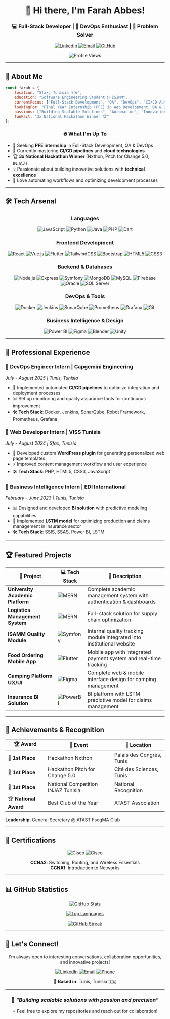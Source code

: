 <div align="center">

# 👋 Hi there, I'm Farah Abbes!

### 💻 Full-Stack Developer | 🚀 DevOps Enthusiast | 🎯 Problem Solver

[![LinkedIn](https://img.shields.io/badge/-LinkedIn-0077B5?style=for-the-badge&logo=linkedin&logoColor=white)](https://www.linkedin.com/in/farah-abbes)
[![Email](https://img.shields.io/badge/-Email-D14836?style=for-the-badge&logo=gmail&logoColor=white)](mailto:farahabbes210@gmail.com)
[![GitHub](https://img.shields.io/badge/-GitHub-181717?style=for-the-badge&logo=github&logoColor=white)](https://github.com/FarahAbbes)

![Profile Views](https://komarev.com/ghpvc/?username=FarahAbbes&color=blueviolet&style=for-the-badge)

</div>

---

## 🚀 About Me

```javascript
const farah = {
    location: "Sfax, Tunisia 🇹🇳",
    education: "Software Engineering Student @ ISIMM",
    currentFocus: ["Full-Stack Development", "QA", "DevOps", "CI/CD Automation"],
    lookingFor: "Final Year Internship (PFE) in Web Development, QA & DevOps",
    passions: ["Building Scalable Solutions", "Automation", "Innovation"],
    funFact: "3x National Hackathon Winner 🏆"
};
```

<div align="center">

### 🔥 What I'm Up To

</div>

- 🎯 Seeking **PFE internship** in Full-Stack Development, QA & DevOps
- 🌱 Currently mastering **CI/CD pipelines** and **cloud technologies**
- 🏆 **3x National Hackathon Winner** (Nxthon, Pitch for Change 5.0, INJAZ)
- 💡 Passionate about building innovative solutions with **technical excellence**
- 🚀 Love automating workflows and optimizing development processes

---

## 🛠️ Tech Arsenal

<div align="center">

### Languages
![JavaScript](https://img.shields.io/badge/-JavaScript-F7DF1E?style=for-the-badge&logo=javascript&logoColor=black)
![Python](https://img.shields.io/badge/-Python-3776AB?style=for-the-badge&logo=python&logoColor=white)
![Java](https://img.shields.io/badge/-Java-007396?style=for-the-badge&logo=java&logoColor=white)
![PHP](https://img.shields.io/badge/-PHP-777BB4?style=for-the-badge&logo=php&logoColor=white)
![Dart](https://img.shields.io/badge/-Dart-0175C2?style=for-the-badge&logo=dart&logoColor=white)

### Frontend Development
![React](https://img.shields.io/badge/-React-61DAFB?style=for-the-badge&logo=react&logoColor=black)
![Vue.js](https://img.shields.io/badge/-Vue.js-4FC08D?style=for-the-badge&logo=vue.js&logoColor=white)
![Flutter](https://img.shields.io/badge/-Flutter-02569B?style=for-the-badge&logo=flutter&logoColor=white)
![TailwindCSS](https://img.shields.io/badge/-Tailwind-38B2AC?style=for-the-badge&logo=tailwind-css&logoColor=white)
![Bootstrap](https://img.shields.io/badge/-Bootstrap-7952B3?style=for-the-badge&logo=bootstrap&logoColor=white)
![HTML5](https://img.shields.io/badge/-HTML5-E34F26?style=for-the-badge&logo=html5&logoColor=white)
![CSS3](https://img.shields.io/badge/-CSS3-1572B6?style=for-the-badge&logo=css3&logoColor=white)

### Backend & Databases
![Node.js](https://img.shields.io/badge/-Node.js-339933?style=for-the-badge&logo=node.js&logoColor=white)
![Express](https://img.shields.io/badge/-Express-000000?style=for-the-badge&logo=express&logoColor=white)
![Symfony](https://img.shields.io/badge/-Symfony-000000?style=for-the-badge&logo=symfony&logoColor=white)
![MongoDB](https://img.shields.io/badge/-MongoDB-47A248?style=for-the-badge&logo=mongodb&logoColor=white)
![MySQL](https://img.shields.io/badge/-MySQL-4479A1?style=for-the-badge&logo=mysql&logoColor=white)
![Firebase](https://img.shields.io/badge/-Firebase-FFCA28?style=for-the-badge&logo=firebase&logoColor=black)
![Oracle](https://img.shields.io/badge/-Oracle-F80000?style=for-the-badge&logo=oracle&logoColor=white)
![SQL Server](https://img.shields.io/badge/-SQL%20Server-CC2927?style=for-the-badge&logo=microsoft-sql-server&logoColor=white)

### DevOps & Tools
![Docker](https://img.shields.io/badge/-Docker-2496ED?style=for-the-badge&logo=docker&logoColor=white)
![Jenkins](https://img.shields.io/badge/-Jenkins-D24939?style=for-the-badge&logo=jenkins&logoColor=white)
![SonarQube](https://img.shields.io/badge/-SonarQube-4E9BCD?style=for-the-badge&logo=sonarqube&logoColor=white)
![Prometheus](https://img.shields.io/badge/-Prometheus-E6522C?style=for-the-badge&logo=prometheus&logoColor=white)
![Grafana](https://img.shields.io/badge/-Grafana-F46800?style=for-the-badge&logo=grafana&logoColor=white)
![Git](https://img.shields.io/badge/-Git-F05032?style=for-the-badge&logo=git&logoColor=white)

### Business Intelligence & Design
![Power BI](https://img.shields.io/badge/-Power%20BI-F2C811?style=for-the-badge&logo=power-bi&logoColor=black)
![Figma](https://img.shields.io/badge/-Figma-F24E1E?style=for-the-badge&logo=figma&logoColor=white)
![Blender](https://img.shields.io/badge/-Blender-F5792A?style=for-the-badge&logo=blender&logoColor=white)
![Unity](https://img.shields.io/badge/-Unity-000000?style=for-the-badge&logo=unity&logoColor=white)

</div>

---

## 💼 Professional Experience

### 🔹 DevOps Engineer Intern | **Capgemini Engineering** 
*July - August 2025 | Tunis, Tunisia*
- 🚀 Implemented automated **CI/CD pipelines** to optimize integration and deployment processes
- 📊 Set up monitoring and quality assurance tools for continuous improvement
- 🛠️ **Tech Stack**: Docker, Jenkins, SonarQube, Robot Framework, Prometheus, Grafana

### 🔹 Web Developer Intern | **VISS Tunisia**
*July - August 2024 | Sfax, Tunisia*
- 🔌 Developed custom **WordPress plugin** for generating personalized web page templates
- ⚡ Improved content management workflow and user experience
- 🛠️ **Tech Stack**: PHP, HTML5, CSS3, JavaScript

### 🔹 Business Intelligence Intern | **EDI International**
*February - June 2023 | Tunis, Tunisia*
- 📊 Designed and developed **BI solution** with predictive modeling capabilities
- 🤖 Implemented **LSTM model** for optimizing production and claims management in insurance sector
- 🛠️ **Tech Stack**: SSIS, SSAS, Power BI, LSTM

---

## 🏆 Featured Projects

<div align="center">

| 🚀 Project | 💻 Tech Stack | 📝 Description |
|-----------|--------------|---------------|
| **University Academic Platform** | ![MERN](https://img.shields.io/badge/-MERN-00D09C?style=flat-square) | Complete academic management system with authentication & dashboards |
| **Logistics Management System** | ![MERN](https://img.shields.io/badge/-MERN-00D09C?style=flat-square) | Full-stack solution for supply chain optimization |
| **ISAMM Quality Module** | ![Symfony](https://img.shields.io/badge/-Symfony-000000?style=flat-square&logo=symfony) | Internal quality tracking module integrated into institutional website |
| **Food Ordering Mobile App** | ![Flutter](https://img.shields.io/badge/-Flutter-02569B?style=flat-square&logo=flutter) | Mobile app with integrated payment system and real-time tracking |
| **Camping Platform UX/UI** | ![Figma](https://img.shields.io/badge/-Figma-F24E1E?style=flat-square&logo=figma) | Complete web & mobile interface design for camping management |
| **Insurance BI Solution** | ![PowerBI](https://img.shields.io/badge/-PowerBI-F2C811?style=flat-square&logo=power-bi) | BI platform with LSTM predictive model for claims management |

</div>

---

## 🏅 Achievements & Recognition

<div align="center">

| 🏆 Award | 🎯 Event | 📍 Location |
|---------|---------|-----------|
| 🥇 **1st Place** | Hackathon Nxthon | Palais des Congrès, Tunis |
| 🥇 **1st Place** | Hackathon Pitch for Change 5.0 | Cité des Sciences, Tunis |
| 🥇 **1st Place** | National Competition INJAZ Tunisia | National Recognition |
| 🏆 **National Award** | Best Club of the Year | ATAST Association |

</div>

**Leadership**: General Secretary @ ATAST FsegMA Club

---

## 📜 Certifications

<div align="center">

![Cisco](https://img.shields.io/badge/-Cisco%20CCNA2-1BA0D7?style=for-the-badge&logo=cisco&logoColor=white)
![Cisco](https://img.shields.io/badge/-Cisco%20CCNA1-1BA0D7?style=for-the-badge&logo=cisco&logoColor=white)

**CCNA2**: Switching, Routing, and Wireless Essentials  
**CCNA1**: Introduction to Networks

</div>

---

## 📊 GitHub Statistics

<div align="center">

[![GitHub Stats](https://github-readme-stats.vercel.app/api?username=FarahAbbes&show_icons=true&theme=tokyonight&include_all_commits=true&count_private=true)](https://github.com/FarahAbbes)

[![Top Languages](https://github-readme-stats.vercel.app/api/top-langs/?username=FarahAbbes&layout=compact&theme=tokyonight&langs_count=8)](https://github.com/FarahAbbes)

[![GitHub Streak](https://github-readme-streak-stats.herokuapp.com/?user=FarahAbbes&theme=tokyonight)](https://github.com/FarahAbbes)

</div>

---

## 🤝 Let's Connect!

<div align="center">

I'm always open to interesting conversations, collaboration opportunities, and innovative projects!

[![LinkedIn](https://img.shields.io/badge/LinkedIn-Connect-0077B5?style=for-the-badge&logo=linkedin)]([https://www.linkedin.com/in/farah-abbes](https://www.linkedin.com/in/farah-abbes-4aa389222/))
[![Email](https://img.shields.io/badge/Email-Contact-D14836?style=for-the-badge&logo=gmail&logoColor=white)](mailto:farahabbes210@gmail.com)
[![Phone](https://img.shields.io/badge/Phone-+216%2021%20088%20823-25D366?style=for-the-badge&logo=whatsapp&logoColor=white)](tel:+21621088823)

📍 **Based in**: Tunis, Tunisia 🇹🇳

---

### 💭 *"Building scalable solutions with passion and precision"*

⭐️ Feel free to explore my repositories and reach out for collaboration!

</div>
